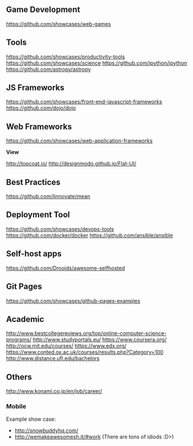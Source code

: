 ## Game Development
https://github.com/showcases/web-games

## Tools
https://github.com/showcases/productivity-tools
https://github.com/showcases/science
https://github.com/ipython/ipython
https://github.com/astropy/astropy

## JS Frameworks
https://github.com/showcases/front-end-javascript-frameworks
https://github.com/dojo/dojo

## Web Frameworks
https://github.com/showcases/web-application-frameworks

**View**

http://topcoat.io/
http://designmodo.github.io/Flat-UI/

## Best Practices
https://github.com/linnovate/mean

## Deployment Tool
https://github.com/showcases/devops-tools
https://github.com/docker/docker
https://github.com/ansible/ansible

## Self-host apps
https://github.com/Drooids/awesome-selfhosted

## Git Pages
https://github.com/showcases/github-pages-examples

## Academic
http://www.bestcollegereviews.org/top/online-computer-science-programs/
http://www.studyportals.eu/
https://www.coursera.org/
http://ocw.mit.edu/courses/
https://www.edx.org/
https://www.conted.ox.ac.uk/courses/results.php?Category=100
http://www.distance.ufl.edu/bachelors

## Others
http://www.konami.co.jp/en/job/career/
### Mobile
Example show case: 
* http://snowbuddyhq.com/
* http://wemakeawesomesh.it/#work (There are tons of idiods :D>)
